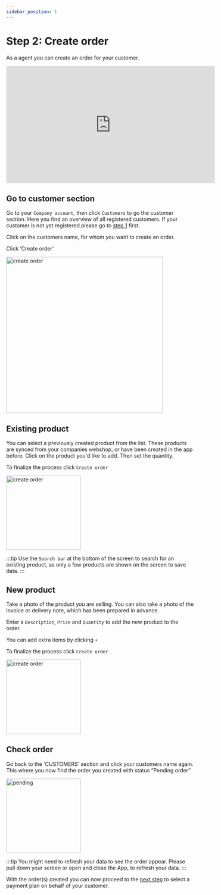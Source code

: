 ```yaml
---
sidebar_position: 1
---
```


# Step 2: Create order

As a agent you can create an order for your customer. 

<iframe width="560" height="315" src="https://www.youtube.com/embed/V8yC4mpr_A4" title="YouTube video player" frameborder="0" allow="accelerometer; autoplay; clipboard-write; encrypted-media; gyroscope; picture-in-picture; fullscreen"></iframe>

## Go to customer section
Go to your `Company account`, then click `Customers` to go the customer section. Here you find an overview of all registered customers. If your customer is not yet registered please go to [step 1](/docs/seller/register) first.

Click on the customers name, for whom you want to create an order.

Click ‘Create order’

<img src="/ordering/createorder.png" alt="create order" width="420"/>

## Existing product

You can select a previously created product from the list. These products are synced from your companies webshop, or have been created in the app before. Click on the product you'd like to add. Then set the quantity.  

To finalize the process click `Create order`

<img src="/ordering/selectproduct.png" alt="create order" width="200"/>

:::tip
Use the `Search bar` at the bottom of the screen to search for an existing product, as only a few products are shown on the screen to save data.
:::

## New product

Take a photo of the product you are selling. You can also take a photo of the invoice or delivery note, which has been prepared in advance.

Enter a `Description`, `Price` and `Quantity` to add the new product to the order.

You can add extra items by clicking `+`

To finalize the process click `Create order`

<img src="/ordering/createproduct.png" alt="create order" width="200"/>

## Check order

Go back to the ‘CUSTOMERS’ section and click your customers name again.
This where you now find the order you created with status “Pending order”

<img src="/ordering/agentpendingorder.png" alt="pending" width="200"/>

:::tip
You might need to refresh your data to see the order appear. Please pull down your screen or open and close the App, to refresh your data.
:::

With the order(s) created you can now proceed to the [next step](/docs/buyer/paymentplan) to select a payment plan on behalf of your customer.